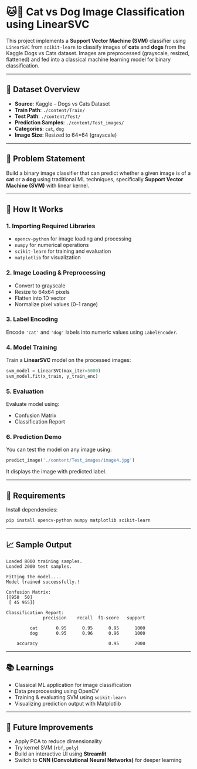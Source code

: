 # 🐱🐶 Cat vs Dog Image Classification using LinearSVC

This project implements a **Support Vector Machine (SVM)** classifier using `LinearSVC` from `scikit-learn` to classify images of **cats** and **dogs** from the Kaggle Dogs vs Cats dataset. Images are preprocessed (grayscale, resized, flattened) and fed into a classical machine learning model for binary classification.

---

## 📁 Dataset Overview

- **Source**: Kaggle – Dogs vs Cats Dataset  
- **Train Path**: `./content/Train/`  
- **Test Path**: `./content/Test/`  
- **Prediction Samples**: `./content/Test_images/`  
- **Categories**: `cat`, `dog`  
- **Image Size**: Resized to 64×64 (grayscale)

---

## 📌 Problem Statement

Build a binary image classifier that can predict whether a given image is of a **cat** or a **dog** using traditional ML techniques, specifically **Support Vector Machine (SVM)** with linear kernel.

---

## 🚀 How It Works

### 1. Importing Required Libraries

- `opencv-python` for image loading and processing  
- `numpy` for numerical operations  
- `scikit-learn` for training and evaluation  
- `matplotlib` for visualization

### 2. Image Loading & Preprocessing

- Convert to grayscale  
- Resize to 64x64 pixels  
- Flatten into 1D vector  
- Normalize pixel values (0–1 range)

### 3. Label Encoding

Encode `'cat'` and `'dog'` labels into numeric values using `LabelEncoder`.

### 4. Model Training

Train a **LinearSVC** model on the processed images:

```python
svm_model = LinearSVC(max_iter=5000)
svm_model.fit(x_train, y_train_enc)
```

### 5. Evaluation

Evaluate model using:
- Confusion Matrix
- Classification Report

### 6. Prediction Demo

You can test the model on any image using:

```python
predict_image('./content/Test_images/image4.jpg')
```

It displays the image with predicted label.

---

## 📎 Requirements

Install dependencies:

```bash
pip install opencv-python numpy matplotlib scikit-learn
```

---

## 📈 Sample Output

```
Loaded 8000 training samples.
Loaded 2000 test samples.

Fitting the model....
Model trained successfully.!

Confusion Matrix:
[[950  50]
 [ 45 955]]

Classification Report:
              precision    recall  f1-score   support

         cat       0.95      0.95      0.95      1000
         dog       0.95      0.96      0.96      1000

    accuracy                           0.95      2000
```

---

## 📚 Learnings

- Classical ML application for image classification
- Data preprocessing using OpenCV
- Training & evaluating SVM using `scikit-learn`
- Visualizing prediction output with Matplotlib

---

## 🧠 Future Improvements

- Apply PCA to reduce dimensionality  
- Try kernel SVM (`rbf`, `poly`)  
- Build an interactive UI using **Streamlit**  
- Switch to **CNN (Convolutional Neural Networks)** for deeper learning

